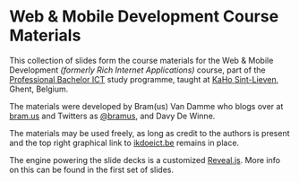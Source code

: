 # Web & Mobile Development Course Materials

This collection of slides form the course materials for the Web & Mobile Development _(formerly Rich Internet Applications)_ course, part of the [Professional Bachelor ICT](http://www.ikdoeict.be/) study programme, taught at [KaHo Sint-Lieven](http://www.kahosl.be/), Ghent, Belgium.

The materials were developed by Bram(us) Van Damme who blogs over at [bram.us](http://www.bram.us/) and Twitters as [@bramus](http://twitter.com/bramus), and Davy De Winne.

The materials may be used freely, as long as credit to the authors is present and the top right graphical link to [ikdoeict.be](http://www.ikdoeict.be/) remains in place.

The engine powering the slide decks is a customized [Reveal.js](http://lab.hakim.se/reveal-js/). More info on this can be found in the first set of slides.